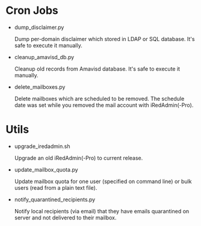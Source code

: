 # Cron Jobs

* dump_disclaimer.py

    Dump per-domain disclaimer which stored in LDAP or SQL database.
    It's safe to execute it manually.

* cleanup_amavisd_db.py

    Cleanup old records from Amavisd database. It's safe to execute it manually.

* delete_mailboxes.py

    Delete mailboxes which are scheduled to be removed. The schedule date
    was set while you removed the mail account with iRedAdmin(-Pro).

# Utils

* upgrade_iredadmin.sh

    Upgrade an old iRedAdmin(-Pro) to current release.

* update_mailbox_quota.py

    Update mailbox quota for one user (specified on command line) or bulk users
    (read from a plain text file).

* notify_quarantined_recipients.py

    Notify local recipients (via email) that they have emails quarantined on
    server and not delivered to their mailbox.
